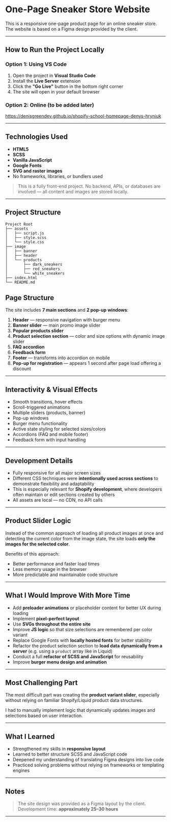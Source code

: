 # One-Page Sneaker Store Website

This is a responsive one-page product page for an online sneaker store.
The website is based on a Figma design provided by the client.

---

## How to Run the Project Locally

### Option 1: Using VS Code
1. Open the project in **Visual Studio Code**
2. Install the **Live Server** extension
3. Click the **"Go Live"** button in the bottom right corner
4. The site will open in your default browser

### Option 2: Online (to be added later)
https://denisgreendev.github.io/shopify-school-homepage-denys-hryniuk

---

## Technologies Used

- **HTML5**
- **SCSS**
- **Vanilla JavaScript**
- **Google Fonts**
- **SVG and raster images**
- No frameworks, libraries, or bundlers used

> This is a fully front-end project. No backend, APIs, or databases are involved — all content and images are stored locally.

---

## Project Structure

```
Project Root
├── assets
│   ├── script.js
│   ├── style.scss
│   └── style.css
├── image
│   ├── banner
│   ├── header
│   └── products
│       ├── dark_sneakers
│       ├── red_sneakers
│       └── white_sneakers
├── index.html
└── README.md
```


## Page Structure

The site includes **7 main sections** and **2 pop-up windows**:

1. **Header** — responsive navigation with burger menu
2. **Banner slider** — main promo image slider
3. **Popular products slider**
4. **Product selection section** — color and size options with dynamic image slider
5. **FAQ accordion**
6. **Feedback form**
7. **Footer** — transforms into accordion on mobile
8. **Pop-up for registration** — appears 1 second after page load offering a discount

---

## Interactivity & Visual Effects

- Smooth transitions, hover effects
- Scroll-triggered animations
- Multiple sliders (products, banner)
- Pop-up windows
- Burger menu functionality
- Active state styling for selected sizes/colors
- Accordions (FAQ and mobile footer)
- Feedback form with input handling

---

## Development Details

- Fully responsive for all major screen sizes
- Different CSS techniques were **intentionally used across sections** to demonstrate flexibility and adaptability
- This is especially relevant for **Shopify development**, where developers often maintain or edit sections created by others
- All assets are local — no CDN, no API calls

---

## Product Slider Logic

Instead of the common approach of loading all product images at once and detecting the current color from the image state,
the site loads **only the images for the selected color**.

Benefits of this approach:
- Better performance and faster load times
- Less memory usage in the browser
- More predictable and maintainable code structure

---

## What I Would Improve With More Time

- Add **preloader animations** or placeholder content for better UX during loading
- Implement **pixel-perfect layout**
- Use **SVGs throughout the entire site**
- Improve **JS logic** so that size selections are remembered per color variant
- Replace Google Fonts with **locally hosted fonts** for better stability
- Refactor the product selection section to **load data dynamically from a server** (e.g. using a `product` array like in Liquid)
- Conduct a full **refactor of SCSS and JavaScript** for reusability
- Improve **burger menu design and animation**

---

## Most Challenging Part

The most difficult part was creating the **product variant slider**,
especially without relying on familiar Shopify/Liquid product data structures.

I had to manually implement logic that dynamically updates images and selections based on user interaction.

---

## What I Learned

- Strengthened my skills in **responsive layout**
- Learned to better structure SCSS and JavaScript code
- Deepened my understanding of translating Figma designs into live code
- Practiced solving problems without relying on frameworks or templating engines

---

## Notes

> The site design was provided as a Figma layout by the client.
> Development time: **approximately 25–30 hours**

---



